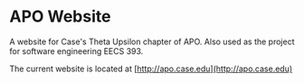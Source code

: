 APO Website
===========

A website for Case's Theta Upsilon chapter of APO. Also used as the
project for software engineering EECS 393.

The current website is located at [http://apo.case.edu](http://apo.case.edu)
